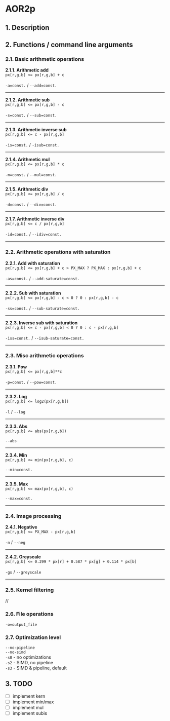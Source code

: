 # AOR2p
## 1. Description

## 2. Functions / command line arguments
### 2.1. Basic arithmetic operations
**2.1.1.  Arithmetic add**\
`px[r,g,b] <= px[r,g,b] + c`\
\
`-a=const.` / `--add=const.`
___
**2.1.2.  Arithmetic sub**\
`px[r,g,b] <= px[r,g,b] - c`\
\
`-s=const.` / `--sub=const.`
___
**2.1.3.  Arithmetic inverse sub**\
`px[r,g,b] <= c - px[r,g,b]`\
\
`-is=const.` / `-isub=const.`
___
**2.1.4.  Arithmetic mul**\
`px[r,g,b] <= px[r,g,b] * c`\
\
`-m=const.` / `--mul=const.`
___
**2.1.5.  Arithmetic div**\
`px[r,g,b] <= px[r,g,b] / c`\
\
`-d=const.` / `--div=const.`
___
**2.1.7.  Arithmetic inverse div**\
`px[r,g,b] <= c / px[r,g,b]`\
\
`-id=const.` / `--idiv=const.`
___
### 2.2. Arithmetic operations with saturation
**2.2.1. Add with saturation**\
`px[r,g,b] <= px[r,g,b] + c > PX_MAX ? PX_MAX : px[r,g,b] + c`\
\
`-as=const.` / `--add-saturate=const.`
___
**2.2.2. Sub with saturation**\
`px[r,g,b] <= px[r,g,b] - c < 0 ? 0 : px[r,g,b] - c`\
\
`-ss=const.` / `--sub-saturate=const.`
___
**2.2.3. Inverse sub with saturation**\
`px[r,g,b] <= c - px[r,g,b] < 0 ? 0 : c - px[r,g,b]`\
\
`-iss=const.` / `--isub-saturate=const.`
___
### 2.3. Misc arithmetic operations
**2.3.1.  Pow**\
`px[r,g,b] <= px[r,g,b]**c`\
\
`-p=const.` / `--pow=const.`
___
**2.3.2.  Log**\
`px[r,g,b] <= log2(px[r,g,b])`\
\
`-l` / `--log`
___
**2.3.3.  Abs**\
`px[r,g,b] <= abs(px[r,g,b])`\
\
`--abs`
___
**2.3.4.  Min**\
`px[r,g,b] <= min(px[r,g,b], c)`\
\
`--min=const.`
___
**2.3.5.  Max**\
`px[r,g,b] <= max(px[r,g,b], c)`\
\
`--max=const.`
___
### 2.4. Image processing
**2.4.1.  Negative**\
`px[r,g,b] <= PX_MAX - px[r,g,b]`\
\
`-n` / `--neg`
___
**2.4.2.  Greyscale**\
`px[r,g,b] <= 0.299 * px[r] + 0.587 * px[g] + 0.114 * px[b]`\
\
`-gs` / `--greyscale`
___
### 2.5. Kernel filtering
//
### 2.6. File operations
`-o=output_file`
### 2.7. Optimization level
`--no-pipeline`\
`--no-simd`\
`-s0` - no optimizations\
`-s2` - SIMD, no pipeline\
`-s3` - SIMD & pipeline, default
## 3. TODO
- [ ] implement kern
- [ ] implement min/max
- [ ] implement mul
- [ ] implement subis
